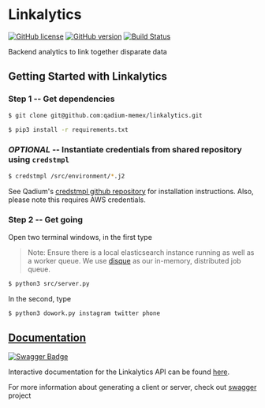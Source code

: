 Linkalytics
===========


[![GitHub license](https://img.shields.io/pypi/l/coverage.svg)](https://github.com/qadium-memex/linkalytics/blob/master/LICENSE) [![GitHub version](https://badge.fury.io/gh/qadium-memex%2Flinkalytics.svg)](https://badge.fury.io/gh/qadium-memex%2Flinkalytics) [![Build Status](https://travis-ci.org/qadium-memex/linkalytics.svg?branch=master)](https://travis-ci.org/qadium-memex/linkalytics)

Backend analytics to link together disparate data

Getting Started with Linkalytics
--------------------------------

### Step 1 -- Get dependencies

```sh
$ git clone git@github.com:qadium-memex/linkalytics.git
```

```sh
$ pip3 install -r requirements.txt
```

### _OPTIONAL_ --  Instantiate credentials from shared repository using `credstmpl`

```sh
$ credstmpl /src/environment/*.j2
```

See Qadium's [credstmpl github repository](https://github.com/qadium/credstmpl) for installation instructions. Also, please note this requires AWS credentials.


### Step 2 -- Get going

Open two terminal windows, in the first type

> Note:
> Ensure there is a local elasticsearch instance running as well as a worker queue.
> We use [disque](https://github.com/antirez/disque.git) as our in-memory, distributed job queue.

```sh
$ python3 src/server.py 
```

In the second, type

```sh
$ python3 dowork.py instagram twitter phone
```


[Documentation](https://swaggerhub.com/api/jjangsangy/linkalytics)
------------------------------------------------------------------

[![Swagger Badge](http://online.swagger.io/validator/?url=https://raw.githubusercontent.com/qadium-memex/linkalytics/master/swagger.yaml)](https://swaggerhub.com/api/jjangsangy/linkalytics)

Interactive documentation for the Linkalytics API can be found [here](https://swaggerhub.com/api/jjangsangy/linkalytics).

For more information about generating a client or server, check out [swagger](http://swagger.io/) project
